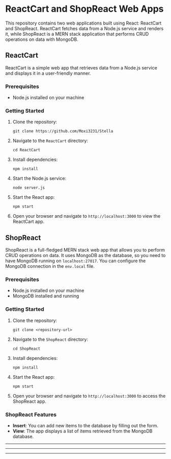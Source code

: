# ReactCart and ShopReact Web Apps

This repository contains two web applications built using React: ReactCart and ShopReact. ReactCart fetches data from a Node.js service and renders it, while ShopReact is a MERN stack application that performs CRUD operations on data with MongoDB.

## ReactCart

ReactCart is a simple web app that retrieves data from a Node.js service and displays it in a user-friendly manner.

### Prerequisites
- Node.js installed on your machine

### Getting Started

1. Clone the repository:

   ```shell
   git clone https://github.com/Moxi3231/Stella
   ```

2. Navigate to the `ReactCart` directory:

   ```shell
   cd ReactCart
   ```

3. Install dependencies:

   ```shell
   npm install
   ```

4. Start the Node.js service:

   ```shell
   node server.js
   ```

5. Start the React app:

   ```shell
   npm start
   ```

6. Open your browser and navigate to `http://localhost:3000` to view the ReactCart app.

## ShopReact

ShopReact is a full-fledged MERN stack web app that allows you to perform CRUD operations on data. It uses MongoDB as the database, so you need to have MongoDB running on `localhost:27017`. You can configure the MongoDB connection in the `env.local` file.

### Prerequisites
- Node.js installed on your machine
- MongoDB installed and running

### Getting Started

1. Clone the repository:

   ```shell
   git clone <repository-url>
   ```

2. Navigate to the `ShopReact` directory:

   ```shell
   cd ShopReact
   ```



3. Install dependencies:

   ```shell
   npm install
   ```

4. Start the React app:

   ```shell
   npm start
   ```

6. Open your browser and navigate to `http://localhost:3000` to access the ShopReact app.

### ShopReact Features

- **Insert**: You can add new items to the database by filling out the form.
- **View**: The app displays a list of items retrieved from the MongoDB database.



-------
------
----
